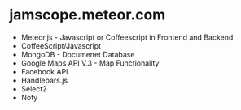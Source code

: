 jamscope.meteor.com
========
* Meteor.js - Javascript or Coffeescript in Frontend and Backend
* CoffeeScript/Javascript
* MongoDB - Documenet Database
* Google Maps API V.3 - Map Functionality
* Facebook API
* Handlebars.js
* Select2
* Noty
